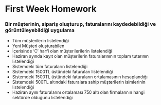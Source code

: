 # First Week Homework
### Bir müşterinin, sipariş oluşturup, faturalarını kaydedebildiği ve görüntüleyebildiği uygulama
* Tüm müşterilerin listelendiği
* Yeni Müşteri oluşturabilen
* İçerisinde ‘C’ harfi olan müşterilerilerin listelendiği
* Haziran ayında kayıt olan müşterilerin faturalarınının toplam tutarının listelendiği
* Sistemdeki tüm faturaların listelendiği
* Sistemdeki 1500TL üstündeki faturaları listelendiği
* Sistemdeki 1500TL üstündeki faturaların ortalamasının hesaplandığı
* Sistemdeki 500TL altındaki faturalara sahip müşterilerin isimlerinin listelendiği
* Haziran ayını faturalarını ortalaması 750 altı olan firmalarının hangi sektörde olduğunu listelendiği
